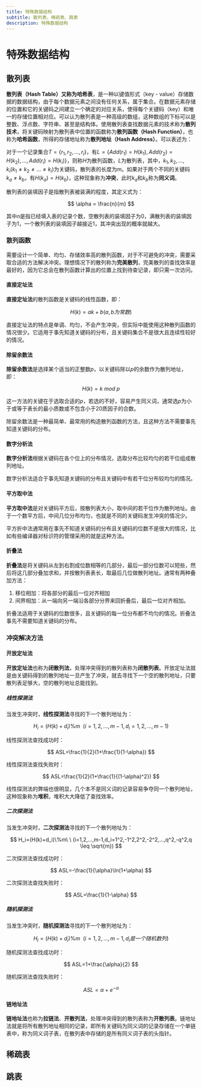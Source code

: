 ```yaml
---
title: 特殊数据结构
subtitle: 散列表、稀疏表、跳表
description: 特殊数据结构
---
```


# 特殊数据结构

## 散列表

**散列表（Hash Table）**又称为**哈希表**，是一种以键值形式（key - value）存储数据的数据结构，由于每个数据元素之间没有任何关系，属于集合。在数据元素存储的位置和它的关键码之间建立一个确定的对应关系，使得每个关键码（key）和唯一的存储位置相对应。可以认为散列表是一种高级的数组，这种数组的下标可以是整数、浮点数、字符串、甚至是结构体。使用散列表查找数据元素的技术称为**散列技术**，将关键码映射为散列表中位置的函数称为**散列函数（Hash Function）**，也称为**哈希函数**，所得的存储地址称为**散列地址（Hash Address）**。可以表述为：

对于一个记录集合$T=\{r_1,r_2,...,r_i\}$，有$L=\{Add(r_1)=H(k_1),Add(r_2)=H(k_2),...,Add(r_i)=H(k_i)\}$，则称$H$为散列函数，$L$为散列表，其中，$k_1,k_2,...,k_i(k_1 \neq k_2 \neq ... \neq k_i)$为关键码，散列表的长度为$m$。如果对于两个不同的关键码$k_a \neq k_b$，有$H(k_a)=H(k_b)$，这种现象称为**冲突**，此时$k_a$和$k_b$称为**同义词**。

散列表的装填因子是指散列表被装满的程度，其定义式为：

$$
\alpha = \frac{n}{m}
$$

其中$n$是指已经填入表的记录个数，空散列表的装填因子为0，满散列表的装填因子为1，一个散列表的装填因子越接近1，其冲突出现的概率就越大。

### 散列函数

需要设计一个简单、均匀、存储效率高的散列函数，对于不可避免的冲突，需要采取合适的方法解决冲突。理想情况下的散列称为**完美散列**，完美散列的查找效率是最好的，因为它总会在散列函数计算出的位置上找到待查记录，即只需一次访问。

#### 直接定址法

**直接定址法**的散列函数是关键码的线性函数，即：

$$
H(k)=ak+b(a,b为常数)
$$

直接定址法的特点是单调、均匀，不会产生冲突，但实际中能使用这种散列函数的情况很少。它适用于事先知道关键码的分布，且关键码集合不是很大且连续性较好的情况。

#### 除留余数法

**除留余数法**是选择某个适当的正整数$p$，以关键码除以$p$的余数作为散列地址，即：

$$
H(k)=k\ mod\ p
$$

这一方法的关键在于选取合适的$p$，若选的不好，容易产生同义词，通常选$p$为小于或等于表长的最小质数或不包含小于20质因子的合数。

除留余数法是一种最简单、最常用的构造散列函数的方法，且这种方法不需要事先知道关键码的分布。

#### 数字分析法

**数字分析法**根据关键码在各个位上的分布情况，选取分布比较均匀的若干位组成散列地址。

数字分析法适合于事先知道关键码的分布且关键码中有若干位分布较均匀的情况。

#### 平方取中法

**平方取中法**是对关键码平方后，按散列表大小，取中间的若干位作为散列地址。由于一个数平方后，中间几位分布均匀，也就是不同的关键码发生冲突的情况少。

平方折中法通常用在事先不知道关键码的分布且关键码的位数不是很大的情况，比如有些编译器对标识符的管理采用的就是这种方法。

#### 折叠法

**折叠法**是将关键码从左到右割成位数相等的几部分，最后一部分位数可以短些，然后将这几部分叠加求和，并按散列表表长，取最后几位做散列地址。通常有两种叠加方法：

1. 移位相加：将各部分的最后一位对齐相加
2. 间界相加：从一端向另一端沿各部分分界来回折叠后，最后一位对齐相加。

折叠法适用于关键码的位数很多，且关键码的每一位分布都不均匀的情况。折叠法事先不需要知道关键码的分布。

### 冲突解决方法

#### 开放定址法

**开放定址法**也称为**闭散列法**，处理冲突得到的散列表称为**闭散列表**。开放定址法就是由关键码得到的散列地址一旦产生了冲突，就去寻找下一个空的散列地址，只要散列表足够大，空的散列地址总能找到。

##### 线性探测法

当发生冲突时，**线性探测法**寻找的下一个散列地址为：

$$
H_i=(H(k)+d_i)\%m\ \ (i=1,2,...,m-1,d_i=1,2,...,m-1)
$$

线性探测法查找成功时：

$$
ASL=\frac{1}{2}(1+\frac{1}{1-\alpha})
$$

线性探测法查找失败时：

$$
ASL=\frac{1}{2}(1+\frac{1}{(1-\alpha)^2})
$$

线性探测法的弊端也很明显，几个本不是同义词的记录容易争夺同一个散列地址，这种现象称为**堆积**，堆积大大降低了查找效率。

##### 二次探测法

当发生冲突时，**二次探测法**寻找的下一个散列地址为：

$$
H_i=(H(k)+d_i)\%m\ \ (i=1,2,...,m-1,d_i=1^2,-1^2,2^2,-2^2,...,q^2,-q^2,q \leq \sqrt{m})
$$

二次探测法查找成功时：

$$
ASL=-\frac{1}{\alpha}\ln(1+\alpha)
$$

二次探测法查找失败时：

$$
ASL=\frac{1}{1-\alpha}
$$

##### 随机探测法

当发生冲突时，**随机探测法**寻找的下一个散列地址为：

$$
H_i=(H(k)+d_i)\%m\ \ (i=1,2,...,m-1,d_i是一个随机数列)
$$

随机探测法查找成功时：

$$
ASL=1+\frac{\alpha}{2}
$$

随机探测法查找失败时：

$$
ASL=\alpha+e^{-\alpha}
$$

#### 链地址法

**链地址法**也称为**拉链法**、**开散列法**，处理冲突得到的散列表称为**开散列表**。链地址法就是将所有散列地址相同的记录，即所有关键码为同义词的记录存储在一个单链表中，称为同义词子表，在散列表中存储的是所有同义词子表的头指针。

## 稀疏表

## 跳表